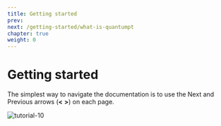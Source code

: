```yaml
---
title: Getting started
prev: 
next: /getting-started/what-is-quantumpt
chapter: true
weight: 0
---
```


# Getting started

The simplest way to navigate the documentation is to use the Next and Previous arrows (**<**   **>**) on each page.

![tutorial-10](https://cloud.githubusercontent.com/assets/9877335/25734315/52f730a0-3116-11e7-8cdf-6cab6ed15123.png?classes=shadow)
